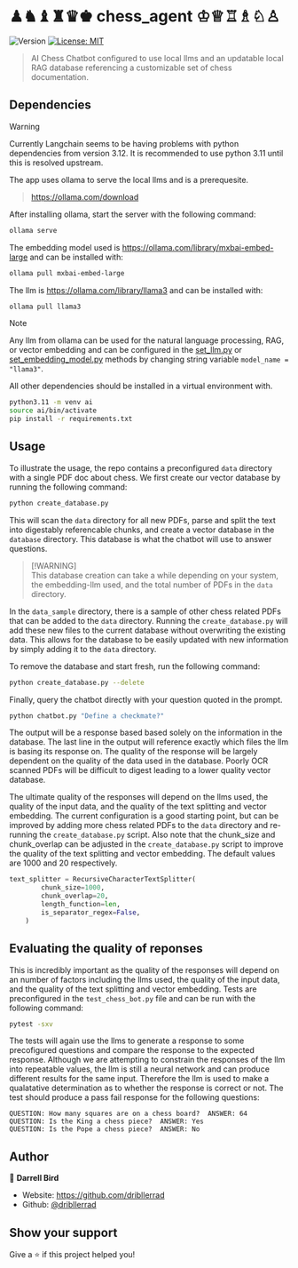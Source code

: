 # ♟♞♝♜♛♚ chess_agent ♔♕♖♗♘♙
![Version](https://img.shields.io/badge/version-1.0.0-blue.svg?cacheSeconds=2592000)
[![License: MIT](https://img.shields.io/badge/License-MIT-yellow.svg)](#)

> AI Chess Chatbot configured to use local llms and an updatable local RAG database referencing a customizable set of chess documentation.  

## Dependencies

> [!WARNING]
> Currently Langchain seems to be having problems with python dependencies from version 3.12.  It is recommended to use python 3.11 until this is resolved upstream.  

The app uses ollama to serve the local llms and is a prerequesite.  
> https://ollama.com/download  

After installing ollama, start the server with the following command:
```sh
ollama serve
```

The embedding model used is https://ollama.com/library/mxbai-embed-large and can be installed with:
```sh
ollama pull mxbai-embed-large
```

The llm is https://ollama.com/library/llama3 and can be installed with:
```sh
ollama pull llama3
```

> [!NOTE]    
> Any llm from ollama can be used for the natural language processing, RAG, or vector embedding and can be configured in the [set_llm.py](set_llm.py) or [set_embedding_model.py](set_embedding_model.py) methods by changing string variable `model_name = "llama3"`.

All other dependencies should be installed in a virtual environment with.
```sh
python3.11 -m venv ai
source ai/bin/activate
pip install -r requirements.txt
```

## Usage
To illustrate the usage, the repo contains a preconfigured `data` directory with a single PDF doc about chess.  We first create our vector database by running the following command:
```sh
python create_database.py
```

This will scan the `data` directory for all new PDFs, parse and split the text into digestably referencable chunks, and create a vector database in the `database` directory.  This database is what the chatbot will use to answer questions.

>  [!WARNING]  
>  This database creation can take a while depending on your system, the embedding-llm used, and the total number of PDFs in the `data` directory.

In the `data_sample` directory, there is a sample of other chess related PDFs that can be added to the `data` directory.  Running the `create_database.py` will add these new files to the current database without overwriting the existing data.  This allows for the database to be easily updated with new information by simply adding it to the `data` directory.

To remove the database and start fresh, run the following command:
```sh
python create_database.py --delete
```

Finally, query the chatbot directly with your question quoted in the prompt.
```sh
python chatbot.py "Define a checkmate?"
```

The output will be a response based based solely on the information in the database.  The last line in the output will reference exactly which files the llm is basing its response on.  The quality of the response will be largely dependent on the quality of the data used in the database.  Poorly OCR scanned PDFs will be difficult to digest leading to a lower quality vector database.

The ultimate quality of the responses will depend on the llms used, the quality of the input data, and the quality of the text splitting and vector embedding.  The current configuration is a good starting point, but can be improved by adding more chess related PDFs to the `data` directory and re-running the `create_database.py` script.  Also note that the chunk_size and chunk_overlap can be adjusted in the `create_database.py` script to improve the quality of the text splitting and vector embedding.  The default values are 1000 and 20 respectively.

```python
text_splitter = RecursiveCharacterTextSplitter(
        chunk_size=1000,
        chunk_overlap=20,
        length_function=len,
        is_separator_regex=False,
    )
```


## Evaluating the quality of reponses  
This is incredibly important as the quality of the responses will depend on an number of factors including the llms used, the quality of the input data, and the quality of the text splitting and vector embedding.  Tests are preconfigured in the `test_chess_bot.py` file and can be run with the following command:

```sh
pytest -sxv
```

The tests will again use the llms to generate a response to some precofigured questions and compare the response to the expected response.  Although we are attempting to constrain the responses of the llm into repeatable values, the llm is still a neural network and can produce different results for the same input.  Therefore the llm is used to make a qualatative determination as to whether the response is correct or not.  The test should produce a pass fail response for the following questions:

```
QUESTION: How many squares are on a chess board?  ANSWER: 64
QUESTION: Is the King a chess piece?  ANSWER: Yes
QUESTION: Is the Pope a chess piece?  ANSWER: No
```


## Author

👤 **Darrell Bird**

* Website: https://github.com/dribllerrad
* Github: [@dribllerrad](https://github.com/dribllerrad)

## Show your support

Give a ⭐️ if this project helped you!
